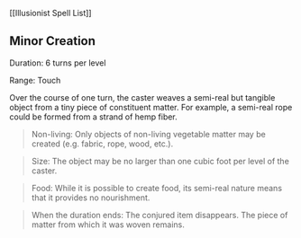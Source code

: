 [[Illusionist Spell List]]

## Minor Creation      

Duration: 6 turns per level

Range: Touch

Over the course of one turn, the caster weaves a semi-real but tangible object from a tiny piece of constituent matter. For example, a semi-real rope could be formed from a strand of hemp fiber.

> Non-living: Only objects of non-living vegetable matter may be created (e.g. fabric, rope, wood, etc.).

> Size: The object may be no larger than one cubic foot per level of the caster.

> Food: While it is possible to create food, its semi-real nature means that it provides no nourishment.

> When the duration ends: The conjured item disappears. The piece of matter from which it was woven remains.